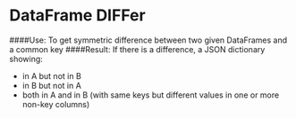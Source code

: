 # DataFrame DIFFer
####Use: To get symmetric difference between two given DataFrames and a common key
####Result: If there is a difference, a JSON dictionary showing:
* in A but not in B 
* in B but not in A
* both in A and in B (with same keys but different values in one or more non-key columns)
